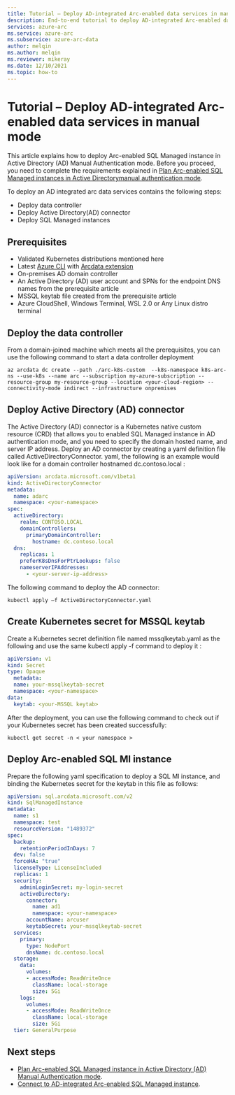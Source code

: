 ```yaml
---
title: Tutorial – Deploy AD-integrated Arc-enabled data services in manual mode
description: End-to-end tutorial to deploy AD-integrated Arc-enabled data services in manual mode
services: azure-arc
ms.service: azure-arc
ms.subservice: azure-arc-data
author: melqin
ms.author: melqin
ms.reviewer: mikeray
ms.date: 12/10/2021
ms.topic: how-to
---
```



# Tutorial – Deploy AD-integrated Arc-enabled data services in manual mode

This article explains how to deploy Arc-enabled SQL Managed instance in Active Directory (AD) Manual Authentication mode. Before you proceed, you need to complete the requirements explained in [Plan Arc-enabled SQL Managed instances in Active Directorymanual authentication mode](plan-active-directory-integrated-deployment.md).

To deploy an AD integrated arc data services contains the following steps: 
* Deploy data controller 
* Deploy Active Directory(AD) connector 
* Deploy SQL Managed instances

## Prerequisites
* Validated Kubernetes distributions mentioned here
* Latest [Azure CLI](../cli/azure/install-azure-cli.md) with [Arcdata extension](install-arcdata-extension.md) 
* On-premises AD domain controller 
* An Active Directory (AD) user account and SPNs for the endpoint DNS names from the prerequisite article
* MSSQL keytab file created from the prerequisite article
* Azure CloudShell, Windows Terminal, WSL 2.0 or Any Linux distro terminal

## Deploy the data controller
From a domain-joined machine which meets all the prerequisites, you can use the following command to start a data controller deployment 

```azurecli
az arcdata dc create --path ./arc-k8s-custom  --k8s-namespace k8s-arc-ns --use-k8s --name arc --subscription my-azure-subscription --resource-group my-resource-group --location <your-cloud-region> --connectivity-mode indirect --infrastructure onpremises
```

## Deploy Active Directory (AD) connector
The Active Directory (AD) connector is a Kubernetes native custom resource (CRD) that allows you to enabled SQL Managed instance in AD authentication mode, and you need to specify the domain hosted name, and server IP address. 
Deploy an AD connector by creating a yaml definition file called  ActiveDirectoryConnector. yaml, the following is an example would look like for a domain controller hostnamed dc.contoso.local : 

```yaml
apiVersion: arcdata.microsoft.com/v1beta1
kind: ActiveDirectoryConnector
metadata:
  name: adarc
  namespace: <your-namespace>
spec:
  activeDirectory:
    realm: CONTOSO.LOCAL
    domainControllers:
      primaryDomainController:
        hostname: dc.contoso.local
  dns:
    replicas: 1
    preferK8sDnsForPtrLookups: false
    nameserverIPAddresses:
      - <your-server-ip-address>
```

The following command to deploy the AD connector: 
```console
kubectl apply –f ActiveDirectoryConnector.yaml
```

## Create Kubernetes secret for MSSQL keytab

Create a Kubernetes secret definition file named mssqlkeytab.yaml as the following and use the same kubectl apply -f command to deploy it : 

```yaml
apiVersion: v1
kind: Secret
type: Opaque
  metadata:
  name: your-mssqlkeytab-secret
  namespace: <your-namespace>  
data:
  keytab: <your-MSSQL keytab>
```

After the deployment,  you can use the following command to check out if your Kubernetes secret has been created successfully: 
```console
kubectl get secret -n < your namespace > 
```

## Deploy Arc-enabled SQL MI instance
Prepare the following yaml specification to deploy a SQL MI instance, and binding the Kubernetes secret for the keytab in this file as follows:

```yaml
apiVersion: sql.arcdata.microsoft.com/v2
kind: SqlManagedInstance
metadata:
  name: s1
  namespace: test
  resourceVersion: "1489372"
spec:
  backup:
    retentionPeriodInDays: 7
  dev: false
  forceHA: "true"
  licenseType: LicenseIncluded
  replicas: 1
  security:
    adminLoginSecret: my-login-secret
    activeDirectory:
      connector:
        name: ad1
        namespace: <your-namespace>
      accountName: arcuser
      keytabSecret: your-mssqlkeytab-secret
  services:
    primary:
      type: NodePort
      dnsName: dc.contoso.local
  storage:
    data:
      volumes:
      - accessMode: ReadWriteOnce
        className: local-storage
        size: 5Gi
    logs:
      volumes:
      - accessMode: ReadWriteOnce
        className: local-storage
        size: 5Gi
  tier: GeneralPurpose
```


## Next steps

* [Plan Arc-enabled SQL Managed instance in Active Directory (AD) Manual Authentication mode](plan-active-directory-integrated-deployment.md).
* [Connect to AD-integrated Arc-enabled SQL Managed instance](connect-ad-sql-mi.md).

